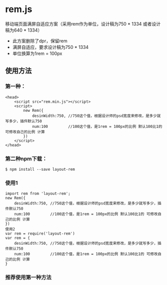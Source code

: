 # rem.js
移动端页面满屏自适应方案（采用rem作为单位，设计稿为750 * 1334 或者设计稿为640 * 1334）
* 此方案删除了dpr，保留rem
* 满屏自适应，要求设计稿为750 * 1334
* 单位换算为1rem = 100px

## 使用方法
### 第一种：
    <head>
        <script src="rem.min.js"></script>
        <script>
            new Rem({
                desinWidth:750, //750这个值，根据设计师的psd宽度来修改，是多少就写多少，插件默认750 
                num:100         //100这个值，是1rem = 100px的比例 默认100比1的 可修改自己的比例 计算
            })
        </script>
    </head>
### 第二种npm下载：
    $ npm install --save layout-rem
### 使用1
    import rem from 'layout-rem';
    new Rem({
        desinWidth:750, //750这个值，根据设计师的psd宽度来修改，是多少就写多少，插件默认750 
        num:100         //100这个值，是1rem = 100px的比例 默认100比1的 可修改自己的比例 计算
    })
    使用2
    var rem = require('layout-rem')
    var rem = {
        desinWidth:750, //750这个值，根据设计师的psd宽度来修改，是多少就写多少，插件默认750 
        num:100         //100这个值，是1rem = 100px的比例 默认100比1的 可修改自己的比例 计算
    }
### 推荐使用第一种方法